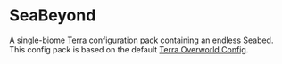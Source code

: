 # SeaBeyond

A single-biome [Terra](https://github.com/PolyhedralDev/Terra) configuration pack containing an endless Seabed. This config pack is based on the default [Terra Overworld Config](https://github.com/PolyhedralDev/TerraOverworldConfig).
